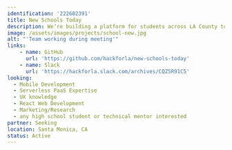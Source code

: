```yaml
---
identification: '222602391'
title: New Schools Today
description: We’re building a platform for students across LA County to create more accessible school-related apps and web apps. Our desired impact is to make students feel more welcomed and included in their community through an online academic environment created by peers, for peers
image: /assets/images/projects/school-new.jpg
alt: "'Team working during meeting'"
links: 
    - name: GitHub
      url: 'https://github.com/hackforla/new-schools-today'
    - name: Slack
      url: 'https://hackforla.slack.com/archives/CQZ5R91C5'
looking: 
  - Mobile Development 
  - Serverless PaaS Expertise 
  - UX knowledge 
  - React Web Development 
  - Marketing/Research 
  - any high school student or technical mentor interested
partner: Seeking
location: Santa Monica, CA
status: Active
---
```

